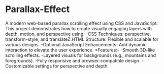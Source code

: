 # Parallax-Effect
A modern web-based parallax scrolling effect using CSS and JavaScript. This project demonstrates how to create visually engaging layers with depth, motion, and perspective using:
-CSS Techniques: perspective, transform-style, and translateZ.HTML Structure: Flexible and scalable for various designs.
-Optional JavaScript Enhancements: Add dynamic interaction to elevate the user experience.
*Features:-
-Smooth 3D-like scrolling effects.
-Layered visuals for backgrounds (e.g., mountains and foregrounds).
-Fully responsive and browser-compatible design.
-Customizable settings for perspective and depth.
